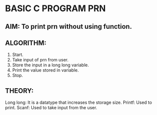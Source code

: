 # BASIC C PROGRAM PRN
## AIM: To print prn without using function.
## ALGORITHM:
1) Start.
2) Take input of prn from user.
3) Store the input in a long long  variable.
4) Print the value stored in variable.
5) Stop.

## THEORY:
Long long: It is a datatype that increases the storage size. 
Printf: Used to print.
Scanf: Used to take input from the user.
